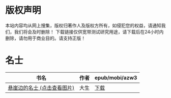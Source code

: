 # 版权声明

本站内容均从网上搜集，版权归著作人及版权方所有，如侵犯您的权益，请通知我们，我们将会及时删除！ 下载链接仅供宽带测试研究用途，请下载后在24小时内删除，请勿用于商业目的。请支持正版！

# 名士

| 书名 | 作者 | epub/mobi/azw3 |
| --- | --- | --- |
| [悬崖边的名士 (点击查看图片)](https://www.dushupai.com/attachment/2024/06/07/ff81df7e1b602fac.jpg) | 大生 | [下载](https://url89.ctfile.com/f/31084289-1357035499-d66334?p=8866) |
